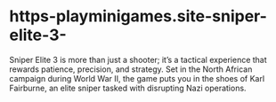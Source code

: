 # https-playminigames.site-sniper-elite-3-
Sniper Elite 3 is more than just a shooter; it’s a tactical experience that rewards patience, precision, and strategy. Set in the North African campaign during World War II, the game puts you in the shoes of Karl Fairburne, an elite sniper tasked with disrupting Nazi operations. 
